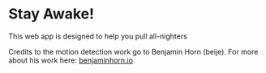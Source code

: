 # Stay Awake!

This web app is designed to help you pull all-nighters 


Credits to the motion detection work go to Benjamin Horn (beije). 
For more about his work here: [benjaminhorn.io]

[benjaminhorn.io]:http://benjaminhorn.io/code/motion-detection-with-javascript-and-a-web-camera/


